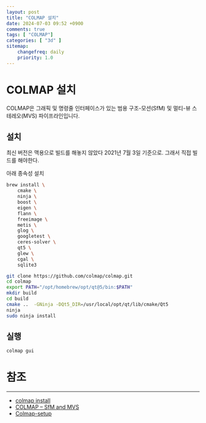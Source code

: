 ```yaml
---
layout: post
title: "COLMAP 설치"
date: 2024-07-03 09:52 +0900
comments: true
tags: [ "COLMAP"]
categories: [ "3d" ]
sitemap:
    changefreq: daily
    priority: 1.0
---
```


# COLMAP 설치
COLMAP은 그래픽 및 명령줄 인터페이스가 있는 범용 구조-모션(SfM) 및 멀티-뷰 스테레오(MVS) 파이프라인입니다.

## 설치

최신 버전은 맥용으로 빌드를 해놓지 않았다 2021년 7월 3일 기준으로. 그래서 직접 빌드를 해야한다.

아래 종속성 설치

```bash
brew install \
    cmake \
    ninja \
    boost \
    eigen \
    flann \
    freeimage \
    metis \
    glog \
    googletest \
    ceres-solver \
    qt5 \
    glew \
    cgal \
    sqlite3
```

```bash 
git clone https://github.com/colmap/colmap.git
cd colmap
export PATH="/opt/homebrew/opt/qt@5/bin:$PATH"
mkdir build
cd build
cmake ..  -GNinja -DQt5_DIR=/usr/local/opt/qt/lib/cmake/Qt5
ninja
sudo ninja install
```

## 실행

```bash
colmap gui
```

# 참조
-----

* [colmap install](https://colmap.github.io/install.html)
* [COLMAP – SfM and MVS](https://demuc.de/colmap/)
* [Colmap-setup](https://github.com/kmss1258/Colmap-setup)
